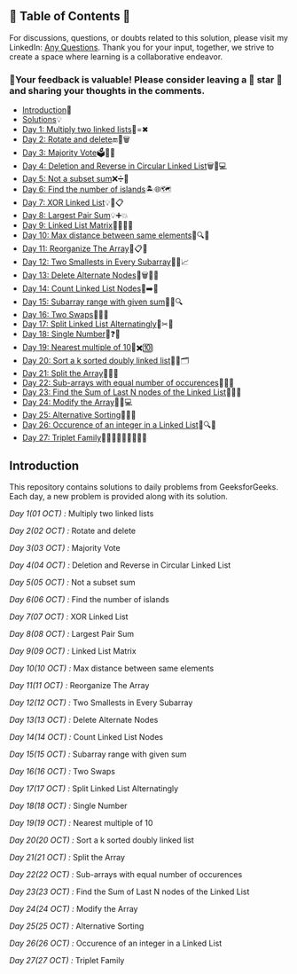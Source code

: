 ## 📜 Table of Contents 📜

For discussions, questions, or doubts related to this solution, please visit my LinkedIn: [Any Questions](https://www.linkedin.com/in/het-patel-8b110525a/). Thank you for your input, together, we strive to create a space where learning is a collaborative endeavor.

### 🔮Your feedback is valuable! Please consider leaving a 🌟 star 🌟 and sharing your thoughts in the comments.

- [Introduction](https://github.com/Hunterdii/GeeksforGeeks-POTD/blob/main/README.md)📝
- [Solutions](https://github.com/Hunterdii/GeeksforGeeks-POTD/tree/main/October%202024%20GFG%20SOLUTION)💡
- [Day 1: Multiply two linked lists](https://github.com/Hunterdii/GeeksforGeeks-POTD/blob/main/October%202024%20GFG%20SOLUTION/01(Oct)%20Multiply%20two%20linked%20lists.md)🔗=✖
- [Day 2: Rotate and delete](https://github.com/Hunterdii/GeeksforGeeks-POTD/blob/main/October%202024%20GFG%20SOLUTION/02(Oct)%20Rotate%20and%20delete.md)🔚🎯🗑️
- [Day 3: Majority Vote](https://github.com/Hunterdii/GeeksforGeeks-POTD/blob/main/October%202024%20GFG%20SOLUTION/03(Oct)%20Majority%20Vote.md)🗳️🔢✅
- [Day 4: Deletion and Reverse in Circular Linked List](https://github.com/Hunterdii/GeeksforGeeks-POTD/blob/main/October%202024%20GFG%20SOLUTION/04(Oct)%20Deletion%20and%20Reverse%20in%20Circular%20Linked%20List.md)🗑️🔗💻
- [Day 5: Not a subset sum](https://github.com/Hunterdii/GeeksforGeeks-POTD/blob/main/October%202024%20GFG%20SOLUTION/05(Oct)%20Not%20a%20subset%20sum.md)❌➗🔢
- [Day 6: Find the number of islands](https://github.com/Hunterdii/GeeksforGeeks-POTD/blob/main/October%202024%20GFG%20SOLUTION/06(Oct)%20Find%20the%20number%20of%20islands.md)🏝️🌐🗺️
- [Day 7: XOR Linked List](https://github.com/Hunterdii/GeeksforGeeks-POTD/blob/main/October%202024%20GFG%20SOLUTION/07(Oct)%20XOR%20Linked%20List.md)💡🔗📋
- [Day 8: Largest Pair Sum](https://github.com/Hunterdii/GeeksforGeeks-POTD/blob/main/October%202024%20GFG%20SOLUTION/08(Oct)%20Largest%20Pair%20Sum.md)💡➕💥
- [Day 9: Linked List Matrix](https://github.com/Hunterdii/GeeksforGeeks-POTD/blob/main/October%202024%20GFG%20SOLUTION/09(Oct)%20Linked%20List%20Matrix.md)🧑‍💻🔗🧱
- [Day 10: Max distance between same elements](https://github.com/Hunterdii/GeeksforGeeks-POTD/blob/main/October%202024%20GFG%20SOLUTION/10(Oct)%20Max%20distance%20between%20same%20elements.md)📏🔍✨
- [Day 11: Reorganize The Array](https://github.com/Hunterdii/GeeksforGeeks-POTD/blob/main/October%202024%20GFG%20SOLUTION/11(Oct)%20Reorganize%20The%20Array.md)🔢📋🔧
- [Day 12: Two Smallests in Every Subarray](https://github.com/Hunterdii/GeeksforGeeks-POTD/blob/main/October%202024%20GFG%20SOLUTION/12(Oct)%20Two%20Smallests%20in%20Every%20Subarray.md)🔢👥📈
- [Day 13: Delete Alternate Nodes](https://github.com/Hunterdii/GeeksforGeeks-POTD/blob/main/October%202024%20GFG%20SOLUTION/13(Oct)%20Delete%20Alternate%20Nodes.md)🚀🗑️🧑‍💻
- [Day 14: Count Linked List Nodes](https://github.com/Hunterdii/GeeksforGeeks-POTD/blob/main/October%202024%20GFG%20SOLUTION/14(Oct)%20Count%20Linked%20List%20Nodes.md)🔗➡️🧮
- [Day 15: Subarray range with given sum](https://github.com/Hunterdii/GeeksforGeeks-POTD/blob/main/October%202024%20GFG%20SOLUTION/15(Oct)%20Subarray%20range%20with%20given%20sum.md)🔢📏🔍
- [Day 16: Two Swaps](https://github.com/Hunterdii/GeeksforGeeks-POTD/blob/main/October%202024%20GFG%20SOLUTION/16(Oct)%20Two%20Swaps.md)🔢✨🔧
- [Day 17: Split Linked List Alternatingly](https://github.com/Hunterdii/GeeksforGeeks-POTD/blob/main/October%202024%20GFG%20SOLUTION/17(Oct)%20Split%20Linked%20List%20Alternatingly.md)🔗✂🧩
- [Day 18: Single Number](https://github.com/Hunterdii/GeeksforGeeks-POTD/blob/main/October%202024%20GFG%20SOLUTION/18(Oct)%20Single%20Number.md)🔢❓🧮
- [Day 19: Nearest multiple of 10](https://github.com/Hunterdii/GeeksforGeeks-POTD/blob/main/October%202024%20GFG%20SOLUTION/19(Oct)%20Nearest%20multiple%20of%2010.md)💯✖️🔟
- [Day 20: Sort a k sorted doubly linked list](https://github.com/Hunterdii/GeeksforGeeks-POTD/blob/main/October%202024%20GFG%20SOLUTION/20(Oct)%20Sort%20a%20k%20sorted%20doubly%20linked%20list.md)🔗📃🗂️
- [Day 21: Split the Array](https://github.com/Hunterdii/GeeksforGeeks-POTD/blob/main/October%202024%20GFG%20SOLUTION/21(Oct)%20Split%20the%20Array.md)🧩🔢📏
- [Day 22: Sub-arrays with equal number of occurences](https://github.com/Hunterdii/GeeksforGeeks-POTD/blob/main/October%202024%20GFG%20SOLUTION/22(Oct)%20Sub-arrays%20with%20equal%20number%20of%20occurences.md)🔢🟰🎯
- [Day 23: Find the Sum of Last N nodes of the Linked List](https://github.com/Hunterdii/GeeksforGeeks-POTD/blob/main/October%202024%20GFG%20SOLUTION/23(Oct)%20Find%20the%20Sum%20of%20Last%20N%20nodes%20of%20the%20Linked%20List.md)🔗📄🧮
- [Day 24: Modify the Array](https://github.com/Hunterdii/GeeksforGeeks-POTD/blob/main/October%202024%20GFG%20SOLUTION/24(Oct)%20Modify%20the%20Array.md)🔄💡💻
- [Day 25: Alternative Sorting](https://github.com/Hunterdii/GeeksforGeeks-POTD/blob/main/October%202024%20GFG%20SOLUTION/25(Oct)%20Alternative%20Sorting.md)🔢✨📐
- [Day 26: Occurence of an integer in a Linked List](https://github.com/Hunterdii/GeeksforGeeks-POTD/blob/main/October%202024%20GFG%20SOLUTION/26(Oct)%20Occurence%20of%20an%20integer%20in%20a%20Linked%20List.md)🔢🔍🔗
- [Day 27: Triplet Family](https://github.com/Hunterdii/GeeksforGeeks-POTD/blob/main/October%202024%20GFG%20SOLUTION/27(Oct)%20Triplet%20Family.md)👨‍👩‍👧👩‍👩‍👧👨‍👨‍👧




## Introduction

This repository contains solutions to daily problems from GeeksforGeeks. Each day, a new problem is provided along with its solution.

*Day 1(01 OCT) :* Multiply two linked lists

*Day 2(02 OCT) :* Rotate and delete

*Day 3(03 OCT) :* Majority Vote

*Day 4(04 OCT) :* Deletion and Reverse in Circular Linked List

*Day 5(05 OCT) :* Not a subset sum

*Day 6(06 OCT) :* Find the number of islands

*Day 7(07 OCT) :* XOR Linked List

*Day 8(08 OCT) :* Largest Pair Sum

*Day 9(09 OCT) :* Linked List Matrix

*Day 10(10 OCT) :* Max distance between same elements

*Day 11(11 OCT) :* Reorganize The Array

*Day 12(12 OCT) :* Two Smallests in Every Subarray

*Day 13(13 OCT) :* Delete Alternate Nodes

*Day 14(14 OCT) :* Count Linked List Nodes

*Day 15(15 OCT) :* Subarray range with given sum

*Day 16(16 OCT) :* Two Swaps

*Day 17(17 OCT) :* Split Linked List Alternatingly

*Day 18(18 OCT) :* Single Number

*Day 19(19 OCT) :* Nearest multiple of 10

*Day 20(20 OCT) :* Sort a k sorted doubly linked list

*Day 21(21 OCT) :* Split the Array

*Day 22(22 OCT) :* Sub-arrays with equal number of occurences

*Day 23(23 OCT) :* Find the Sum of Last N nodes of the Linked List

*Day 24(24 OCT) :* Modify the Array

*Day 25(25 OCT) :* Alternative Sorting

*Day 26(26 OCT) :* Occurence of an integer in a Linked List

*Day 27(27 OCT) :* Triplet Family
